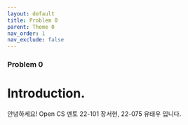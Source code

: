 ```yaml
---
layout: default
title: Problem 0
parent: Theme 0
nav_order: 1
nav_exclude: false
---
```

### Problem 0
# Introduction.
안녕하세요! Open CS 멘토 22-101 장서현, 22-075 유태우 입니다.    
